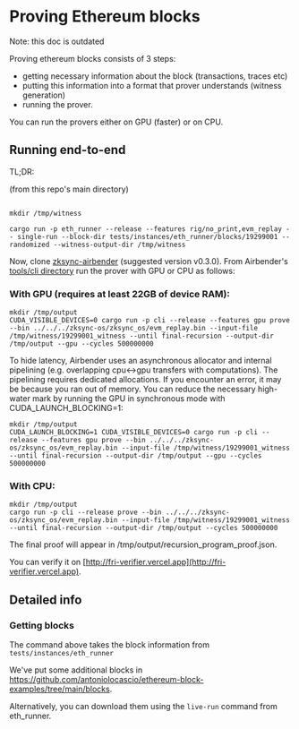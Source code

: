 # Proving Ethereum blocks

Note: this doc is outdated

Proving ethereum blocks consists of 3 steps:
* getting necessary information about the block (transactions, traces etc)
* putting this information into a format that prover understands (witness generation)
* running the prover.


You can run the provers either on GPU (faster) or on CPU.

## Running end-to-end

TL;DR:

(from this repo's main directory)
```shell

mkdir /tmp/witness

cargo run -p eth_runner --release --features rig/no_print,evm_replay -- single-run --block-dir tests/instances/eth_runner/blocks/19299001 --randomized --witness-output-dir /tmp/witness
```

Now, clone [zksync-airbender](https://github.com/matter-labs/zksync-airbender/tree/main) (suggested version v0.3.0).
From Airbender's [tools/cli directory](https://github.com/matter-labs/zksync-airbender/tree/main/tools/cli) run the prover with GPU or CPU as follows:

### With GPU (requires at least 22GB of device RAM):
```shell
mkdir /tmp/output
CUDA_VISIBLE_DEVICES=0 cargo run -p cli --release --features gpu prove --bin ../../../zksync-os/zksync_os/evm_replay.bin --input-file /tmp/witness/19299001_witness --until final-recursion --output-dir /tmp/output --gpu --cycles 500000000
```

To hide latency, Airbender uses an asynchronous allocator and internal pipelining (e.g. overlapping cpu<->gpu transfers with computations). The pipelining requires dedicated allocations.
If you encounter an error, it may be because you ran out of memory. You can reduce the necessary high-water mark by running the GPU in synchronous mode with CUDA_LAUNCH_BLOCKING=1:
```shell
mkdir /tmp/output
CUDA_LAUNCH_BLOCKING=1 CUDA_VISIBLE_DEVICES=0 cargo run -p cli --release --features gpu prove --bin ../../../zksync-os/zksync_os/evm_replay.bin --input-file /tmp/witness/19299001_witness --until final-recursion --output-dir /tmp/output --gpu --cycles 500000000
```

### With CPU:
```shell
mkdir /tmp/output
cargo run -p cli --release prove --bin ../../../zksync-os/zksync_os/evm_replay.bin --input-file /tmp/witness/19299001_witness --until final-recursion --output-dir /tmp/output --cycles 500000000
```

The final proof will appear in /tmp/output/recursion_program_proof.json.

You can verify it on [http://fri-verifier.vercel.app](http://fri-verifier.vercel.app).


## Detailed info

### Getting blocks

The command above takes the block information from `tests/instances/eth_runner`

We've put some additional blocks in https://github.com/antoniolocascio/ethereum-block-examples/tree/main/blocks.

Alternatively, you can download them using the `live-run` command from eth_runner.
